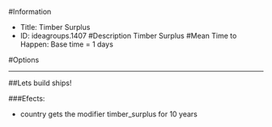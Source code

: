 #Information
 - Title: Timber Surplus
 - ID: ideagroups.1407
#Description
Timber Surplus
#Mean Time to Happen:
Base time = 1 days

#Options

___
##Lets build ships!

###Efects:<ul><li>country gets the modifier timber_surplus for 10 years</li></ul>
